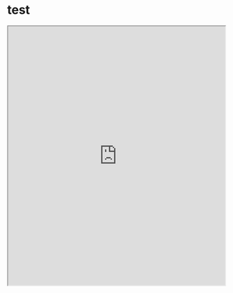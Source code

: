 # test
<!DOCTYPE html>
<html lang="en">
<head>
    <meta charset="UTF-8">
    <meta name="viewport" content="width=device-width, initial-scale=1.0">
    <title>Embedded Map</title>
</head>
<body>
    <iframe src="http://34.77.208.173/maps/16/embed" width="100%" height="600"></iframe>
</body>
</html>
